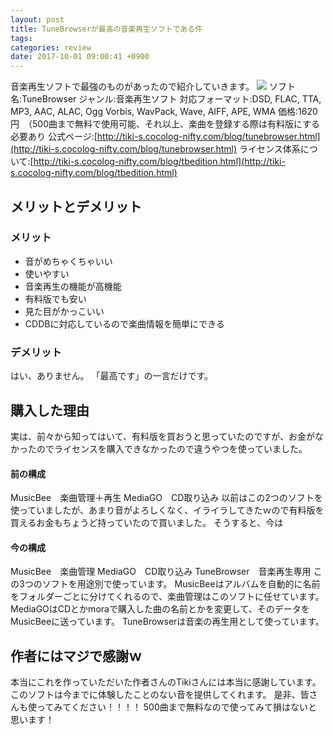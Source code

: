 ```yaml
---
layout: post
title: TuneBrowserが最高の音楽再生ソフトである件
tags:
categories: review
date: 2017-10-01 09:00:41 +0900
---
```


音楽再生ソフトで最強のものがあったので紹介していきます。 ![](../../../../images/review/tunebrowser/1.png) ソフト名:TuneBrowser ジャンル:音楽再生ソフト 対応フォーマット:DSD, FLAC, TTA, MP3, AAC, ALAC, Ogg Vorbis, WavPack, Wave, AIFF, APE, WMA 価格:1620円　（500曲まで無料で使用可能、それ以上、楽曲を登録する際は有料版にする必要あり 公式ページ:[http://tiki-s.cocolog-nifty.com/blog/tunebrowser.html](http://tiki-s.cocolog-nifty.com/blog/tunebrowser.html) ライセンス体系について:[http://tiki-s.cocolog-nifty.com/blog/tbedition.html](http://tiki-s.cocolog-nifty.com/blog/tbedition.html)

メリットとデメリット
----------

### メリット

*   音がめちゃくちゃいい
*   使いやすい
*   音楽再生の機能が高機能
*   有料版でも安い
*   見た目がかっこいい
*   CDDBに対応しているので楽曲情報を簡単にできる

### デメリット

はい、ありません。 「最高です」の一言だけです。

購入した理由
------

実は、前々から知ってはいて、有料版を買おうと思っていたのですが、お金がなかったのでライセンスを購入できなかったので違うやつを使っていました。

#### 前の構成

MusicBee　楽曲管理＋再生 MediaGO　CD取り込み 以前はこの2つのソフトを使っていましたが、あまり音がよろしくなく、イライラしてきたｗので有料版を買えるお金もちょうど持っていたので買いました。 そうすると、今は

#### 今の構成

MusicBee　楽曲管理 MediaGO　CD取り込み TuneBrowser　音楽再生専用 この3つのソフトを用途別で使っています。 MusicBeeはアルバムを自動的に名前をフォルダーごとに分けてくれるので、楽曲管理はこのソフトに任せています。 MediaGOはCDとかmoraで購入した曲の名前とかを変更して、そのデータをMusicBeeに送っています。 TuneBrowserは音楽の再生用として使っています。

作者にはマジで感謝ｗ
----------

本当にこれを作っていただいた作者さんのTikiさんには本当に感謝しています。 このソフトは今までに体験したことのない音を提供してくれます。 是非、皆さんも使ってみてください！！！！ 500曲まで無料なので使ってみて損はないと思います！
